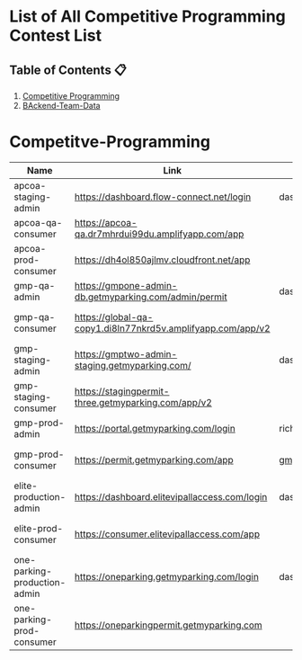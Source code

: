 # List of All Competitive Programming Contest List

## Table of Contents :clipboard:
1.  [Competitive Programming](#1-Competitive-Programming)
2.  [BAckend-Team-Data](#2-Backend-Team-Data)

# Competitve-Programming

Name |Link | login-id| login-pass | card details
--- | --- | --- | --- | -----------
apcoa-staging-admin | https://dashboard.flow-connect.net/login | dashboard_user | Gmp1234! | 
apcoa-qa-consumer | https://apcoa-qa.dr7mhrdui99du.amplifyapp.com/app | | | Card 
apcoa-prod-consumer | https://dh4ol850ajlmv.cloudfront.net/app | | | Cardno-4111111111111111 exp date-any
gmp-qa-admin|https://gmpone-admin-db.getmyparking.com/admin/permit | dashboard_user | dashboard_user | 
gmp-qa-consumer|https://global-qa-copy1.di8ln77nkrd5v.amplifyapp.com/app/v2 | | |  Card no-4111111111111111 exp date-any
gmp-staging-admin|https://gmptwo-admin-staging.getmyparking.com/ | dashboard_user | dashboard_user | 
gmp-staging-consumer|https://stagingpermit-three.getmyparking.com/app/v2 | | |  Card no-4111111111111111 exp date-any
gmp-prod-admin | https://portal.getmyparking.com/login | richa/sudeshna  | GMPgmp@02
gmp-prod-consumer | https://permit.getmyparking.com/app |gmp.prod.testing@yopmail.com | testing| Card no-4111111111111111 exp date-any
elite-production-admin|https://dashboard.elitevipallaccess.com/login |dashboard_user |02tvzzD6p25n@ |
elite-prod-consumer | https://consumer.elitevipallaccess.com/app | | | Card no-4111111111111111 exp date-any
one-parking-production-admin|https://oneparking.getmyparking.com/login |dashboard_user |GMP@1234 |
one-parking-prod-consumer | https://oneparkingpermit.getmyparking.com | | | 
